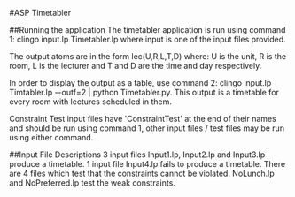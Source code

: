 #ASP Timetabler

##Running the application
The timetabler application is run using command 1: clingo input.lp Timetabler.lp
where input is one of the input files provided.

The output atoms are in the form lec(U,R,L,T,D) where: U is the unit, R is the room, L is the lecturer and T and D are the time and day respectively.

In order to display the output as a table, use command 2: clingo input.lp Timtabler.lp --outf=2 | python Timetabler.py.
This output is a timetable for every room with lectures scheduled in them.

Constraint Test input files have 'ConstraintTest' at the end of their names and should be run using command 1, other input files / test files may be run using either command.

##Input File Descriptions
3 input files Input1.lp, Input2.lp and Input3.lp produce a timetable.
1 input file Input4.lp fails to produce a timetable.
There are 4 files which test that the constraints cannot be violated.
NoLunch.lp and NoPreferred.lp test the weak constraints.
